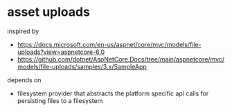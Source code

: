 ﻿# asset uploads 

inspired by
- https://docs.microsoft.com/en-us/aspnet/core/mvc/models/file-uploads?view=aspnetcore-6.0
- https://github.com/dotnet/AspNetCore.Docs/tree/main/aspnetcore/mvc/models/file-uploads/samples/3.x/SampleApp

depends on 
- filesystem provider that abstracts the platform specific api calls for persisting files to a filesystem